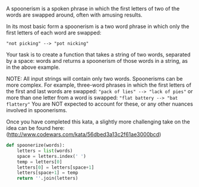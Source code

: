 A spoonerism is a spoken phrase in which the first letters of two of the words are swapped around, often with amusing results.

In its most basic form a spoonerism is a two word phrase in which only the first letters of each word are swapped:

```"not picking" --> "pot nicking"```

Your task is to create a function that takes a string of two words, separated by a space: words and returns a spoonerism of those words in a string, as in the above example.

NOTE: All input strings will contain only two words. Spoonerisms can be more complex. For example, three-word phrases in which the first letters of the first and last words are swapped: ```"pack of lies" --> "lack of pies"``` or more than one letter from a word is swapped: ```"flat battery --> "bat flattery"``` You are NOT expected to account for these, or any other nuances involved in spoonerisms.

Once you have completed this kata, a slightly more challenging take on the idea can be found here: (http://www.codewars.com/kata/56dbed3a13c2f61ae3000bcd)
```python
def spoonerize(words):
    letters = list(words)
    space = letters.index(' ')
    temp = letters[0]
    letters[0] = letters[space+1]
    letters[space+1] = temp
    return ''.join(letters)
```

